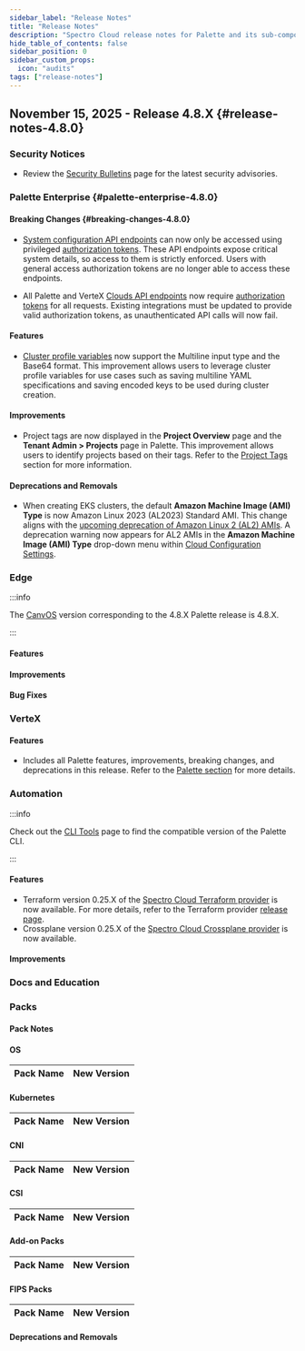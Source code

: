 ```yaml
---
sidebar_label: "Release Notes"
title: "Release Notes"
description: "Spectro Cloud release notes for Palette and its sub-components."
hide_table_of_contents: false
sidebar_position: 0
sidebar_custom_props:
  icon: "audits"
tags: ["release-notes"]
---
```


<ReleaseNotesVersions />

## November 15, 2025 - Release 4.8.X {#release-notes-4.8.0}

### Security Notices

- Review the [Security Bulletins](../security-bulletins/reports/reports.mdx) page for the latest security advisories.

### Palette Enterprise {#palette-enterprise-4.8.0}

#### Breaking Changes {#breaking-changes-4.8.0}

- [System configuration API endpoints](/api/v1/system) can now only be accessed using privileged
  [authorization tokens](../user-management/authentication/authorization-token.md). These API endpoints expose critical
  system details, so access to them is strictly enforced. Users with general access authorization tokens are no longer
  able to access these endpoints.

- All Palette and VerteX [Clouds API endpoints](/api/v1/clouds) now require
  [authorization tokens](../user-management/authentication/authorization-token.md) for all requests. Existing
  integrations must be updated to provide valid authorization tokens, as unauthenticated API calls will now fail.

#### Features

- [Cluster profile variables](../profiles/cluster-profiles/create-cluster-profiles/define-profile-variables/create-cluster-profile-variables.md)
  now support the Multiline input type and the Base64 format. This improvement allows users to leverage cluster profile
  variables for use cases such as saving multiline YAML specifications and saving encoded keys to be used during cluster
  creation.

#### Improvements

- Project tags are now displayed in the **Project Overview** page and the **Tenant Admin > Projects** page in Palette.
  This improvement allows users to identify projects based on their tags. Refer to the
  [Project Tags](../tenant-settings/projects/projects.md#project-tags) section for more information.

#### Deprecations and Removals

- When creating EKS clusters, the default **Amazon Machine Image (AMI) Type** is now Amazon Linux 2023 (AL2023) Standard
  AMI. This change aligns with the [upcoming deprecation of Amazon Linux 2 (AL2) AMIs](./announcements.md#deprecations).
  A deprecation warning now appears for AL2 AMIs in the **Amazon Machine Image (AMI) Type** drop-down menu within
  [Cloud Configuration Settings](../clusters/public-cloud/aws/eks.md#cloud-configuration-settings).

### Edge

:::info

The [CanvOS](https://github.com/spectrocloud/CanvOS) version corresponding to the 4.8.X Palette release is 4.8.X.

:::

#### Features

#### Improvements

#### Bug Fixes

### VerteX

#### Features

- Includes all Palette features, improvements, breaking changes, and deprecations in this release. Refer to the
  [Palette section](#palette-enterprise-4.8.0) for more details.

### Automation

:::info

Check out the [CLI Tools](/downloads/cli-tools/) page to find the compatible version of the Palette CLI.

:::

#### Features

- Terraform version 0.25.X of the
  [Spectro Cloud Terraform provider](https://registry.terraform.io/providers/spectrocloud/spectrocloud/latest/docs) is
  now available. For more details, refer to the Terraform provider
  [release page](https://github.com/spectrocloud/terraform-provider-spectrocloud/releases).
- Crossplane version 0.25.X of the
  [Spectro Cloud Crossplane provider](https://marketplace.upbound.io/providers/crossplane-contrib/provider-palette) is
  now available.

#### Improvements

### Docs and Education

### Packs

#### Pack Notes

#### OS

| Pack Name | New Version |
| --------- | ----------- |

#### Kubernetes

| Pack Name | New Version |
| --------- | ----------- |

#### CNI

| Pack Name | New Version |
| --------- | ----------- |

#### CSI

| Pack Name | New Version |
| --------- | ----------- |

#### Add-on Packs

| Pack Name | New Version |
| --------- | ----------- |

#### FIPS Packs

| Pack Name | New Version |
| --------- | ----------- |

#### Deprecations and Removals
